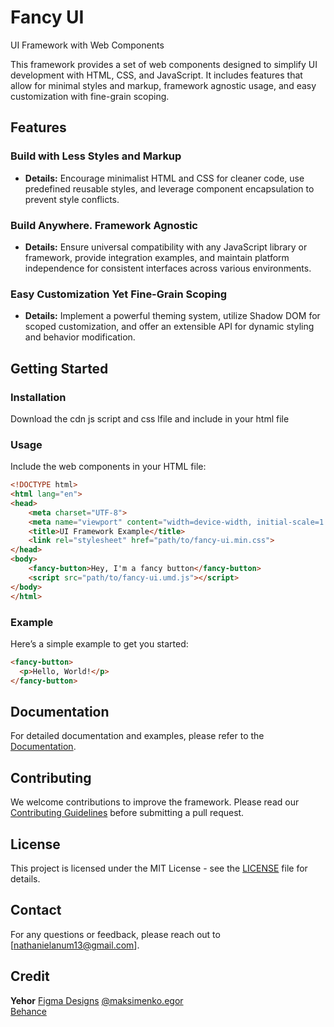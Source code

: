 
# Fancy UI

UI Framework with Web Components

This framework provides a set of web components designed to simplify UI development with HTML, CSS, and JavaScript. It includes features that allow for minimal styles and markup, framework agnostic usage, and easy customization with fine-grain scoping.

## Features

### Build with Less Styles and Markup
- **Details:** Encourage minimalist HTML and CSS for cleaner code, use predefined reusable styles, and leverage component encapsulation to prevent style conflicts.

### Build Anywhere. Framework Agnostic
- **Details:** Ensure universal compatibility with any JavaScript library or framework, provide integration examples, and maintain platform independence for consistent interfaces across various environments.

### Easy Customization Yet Fine-Grain Scoping
- **Details:** Implement a powerful theming system, utilize Shadow DOM for scoped customization, and offer an extensible API for dynamic styling and behavior modification.

## Getting Started

### Installation

Download the cdn js script and css lfile and include in your html file

### Usage

Include the web components in your HTML file:

```html
<!DOCTYPE html>
<html lang="en">
<head>
    <meta charset="UTF-8">
    <meta name="viewport" content="width=device-width, initial-scale=1.0">
    <title>UI Framework Example</title>
    <link rel="stylesheet" href="path/to/fancy-ui.min.css">
</head>
<body>
    <fancy-button>Hey, I'm a fancy button</fancy-button>
    <script src="path/to/fancy-ui.umd.js"></script>
</body>
</html>
```

### Example

Here’s a simple example to get you started:

```html
<fancy-button>
  <p>Hello, World!</p>
</fancy-button>
```

## Documentation

For detailed documentation and examples, please refer to the [Documentation](https://fancy-ui.netlify.app/).

## Contributing

We welcome contributions to improve the framework. Please read our [Contributing Guidelines](CONTRIBUTION.md) before submitting a pull request.

## License

This project is licensed under the MIT License - see the [LICENSE](LICENSE.md) file for details.

## Contact

For any questions or feedback, please reach out to [nathanielanum13@gmail.com].

## Credit

**Yehor**
[Figma Designs](https://www.figma.com/community/file/1070423037088494413)
[@maksimenko.egor](https://www.facebook.com/maksymenko.yehor/)  
[Behance](https://www.behance.net/yehor_maksymenko)

